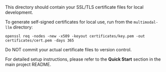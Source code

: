 This directory should contain your SSL/TLS certificate files for local development.

To generate self-signed certificates for local use, run from the `multimodal-llm` directory:
```
openssl req -nodes -new -x509 -keyout certificates/key.pem -out certificates/cert.pem -days 365
```

Do NOT commit your actual certificate files to version control.

For detailed setup instructions, please refer to the **Quick Start** section in the main project README.